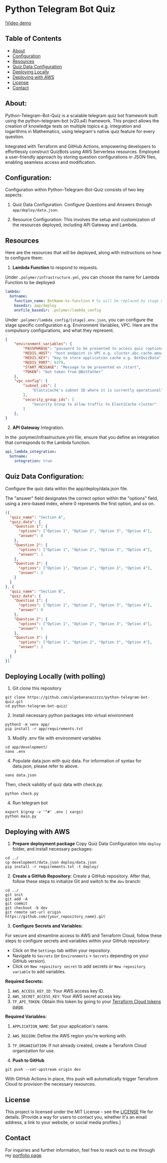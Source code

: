 # Python Telegram Bot Quiz

[!Video demo](demo.mp4)

## Table of Contents

- [About](#about)
- [Configuration](#configuration)
- [Resources](#resources)
- [Quiz Data Configuration](#quiz)
- [Deploying Locally](#deploying)
- [Deploying with AWS](#deploying)
- [License](#license)
- [Contact](#contact)

## About:

Python-Telegram-Bot-Quiz is a scalable telegram quiz bot framework built using the python-telegram-bot (v20.a4) framework. This project allows the creation of knowledge tests on multiple topics e.g. integration and logarithms in Mathematics, using telegram's native quiz feature for every question. 

Integrated with Terraform and GitHub Actions, empowering developers to effortlessly construct QuizBots using AWS Serverless resources. Employed a user-friendly approach by storing question configurations in JSON files, enabling seamless access and modification.


## Configuration:

Configuration within Python-Telegram-Bot-Quiz consists of two key aspects:

1. Quiz Data Configuration. Configure Questions and Answers through `app/deploy/data.json`.

2. Resource Configuration: This involves the setup and customization of the resources deployed, including API Gateway and Lambda.


## Resources

Here are the resources that will be deployed, along with instructions on how to configure them:

1. **Lambda Function** to respond to requests.

Under `.polymer/infrastructure.yml`, you can choose the name for Lambda Function to be deployed
```yaml
lambda:
  botname:
    function_name: BotName-%s-function # %s will be replaced by stage name
    basedir: app/deploy
    envfile_basedir: .polymer/lambda_config
```

Under `.polymer/lambda_config/{stage}.env.json`, you can configure the stage specific configuration e.g. Environment Variables, VPC. Here are the compulsory configurations, and what they represent.

```json
{
    "environment_variables": {
        "PASSPHRASE": "password to be presented to access quiz (optional)", 
        "REDIS_HOST": "host endpoint in VPC e.g. cluster.abc.cache.amazonaws.com",
        "REDIS_KEY": "key to store application cache e.g. BotQuizData",
        "REDIS_PORT": 6379,
        "START_MESSAGE": "Message to be presented on /start",
        "TOKEN": "bot token from @BotFather"
    },
    "vpc_config": {
        "subnet_ids": [
            "ElastiCache's subnet ID where it is currently operational"
        ],
        "security_group_ids": [
            "Security Group to allow traffic to ElastiCache cluster"
        ]
    },
}
```

2. **API Gateway** Integration.

In the .polymer/infrastructure.yml file, ensure that you define an integration that corresponds to the Lambda function.

```yaml
api_lambda_integration:
  botname:
    integration: true
```

## Quiz Data Configuration:
Configure the quiz data within the app/deploy/data.json file.


The "answer" field designates the correct option within the "options" field, using a zero-based index, where 0 represents the first option, and so on.

```json
[{
  "quiz_name": "Section A",
  "quiz_data": {
    "Question 1": {
      "options": ["Option 1", "Option 2", "Option 3", "Option 4"],
      "answer": 0
    },
    "Question 2": {
      "options": ["Option 1", "Option 2", "Option 3", "Option 4"],
      "answer": 1
    },
    "Question 3": {
      "options": ["Option 1", "Option 2", "Option 3", "Option 4"],
      "answer": 2
    }
  }
}, {
  "quiz_name": "Section B",
  "quiz_data": {
    "Question 1": {
      "options": ["Option 1", "Option 2", "Option 3", "Option 4"],
      "answer": 0
    },
    "Question 2": {
      "options": ["Option 1", "Option 2", "Option 3", "Option 4"],
      "answer": 1
    },
    "Question 3": {
      "options": ["Option 1", "Option 2", "Option 3", "Option 4"],
      "answer": 2
    }
  }
}]
```


## Deploying Locally (with polling)
1. Git clone this repository
```shell
git clone https://github.com/algebananazzzzz/python-telegram-bot-quiz.git
cd python-telegram-bot-quiz/
```

2. Install necessary python packages into virtual environment
```shell
python3 -m venv app/
pip install -r app/requirements.txt
```

3. Modify .env file with environment variables
```shell
cd app/development/
nano .env
```

4. Populate data.json with quiz data. For information of syntax for data.json, please refer to above.
```shell
nano data.json
```

Then, check validity of quiz data with check.py.
```shell
python check.py
```

4. Run telegram bot
```
export $(grep -v '^#' .env | xargs)
python main.py
```


## Deploying with AWS
1. **Prepare deployment package**
Copy Quiz Data Configuration into `deploy` folder, and install necessary packages:

```shell
cd ../
cp development/data.json deploy/data.json
pip install -r requirements.txt -t deploy/
```

2. **Create a GitHub Repository:**
Create a GitHub repository. After that, follow these steps to initialize Git and switch to the `dev` branch:
```shell
cd ../
git init
git add -A
git commit
git checkout -b dev
git remote set-url origin https://github.com/{your_repository_name}.git
```

3. **Configure Secrets and Variables:**

For secure and streamline access to AWS and Terraform Cloud, follow these steps to configure secrets and variables within your GitHub repository:

- Click on the `Settings` tab within your repository.
- Navigate to `Secrets` (or `Environments` > `Secrets` depending on your GitHub version).
- Click on `New repository secret` to add secrets or `New repository variable` to add variables.

**Required Secrets:**

1. `AWS_ACCESS_KEY_ID`: Your AWS access key ID.
2. `AWS_SECRET_ACCESS_KEY`: Your AWS secret access key.
3. `TF_API_TOKEN`: Obtain this token by going to your [Terraform Cloud tokens page](https://app.terraform.io/app/settings/tokens).

**Required Variables:**

1. `APPLICATION_NAME`: Set your application's name.
2. `AWS_REGION`: Define the AWS region you're working with.
3. `TF_ORGANISATION`: If not already created, create a Terraform Cloud organization for use.


4. **Push to GitHub**
```shell
git push --set-upstream origin dev
```

With GitHub Actions in place, this push will automatically trigger Terraform Cloud to provision the necessary resources.

## License

This project is licensed under the MIT License - see the [LICENSE](LICENSE) file for details.
[Provide a way for users to contact you, whether it's an email address, a link to your website, or social media profiles.]


## Contact

For inquiries and further information, feel free to reach out to me through my [portfolio page](https://www.algebananazzzzz.com).